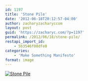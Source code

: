 ```yaml
---
id: 1197
title: 'Stone Pile'
date: '2012-06-18T20:12:57-04:00'
author: zacharyzacharyccom
layout: post
guid: 'https://zacharyc.com/?p=1197'
permalink: /2012/06/18/stone-pile/
restapi_import_id:
    - 5b3546f08dfe0
categories:
    - 'Make Something Manifesto'
format: image
---
```


[![](https://i0.wp.com/zacharyc.smugmug.com/Friends/Yosemite-2010/i-wx5KQjg/0/M/image-34-M.jpg?resize=600%2C396 "Stone Pile")](https://i0.wp.com/zacharyc.smugmug.com/Friends/Yosemite-2010/i-wx5KQjg/0/X3/image-34-X3.jpg)